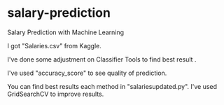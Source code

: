 # salary-prediction
Salary Prediction with Machine Learning

I got "Salaries.csv" from Kaggle. 

I've done some adjustment on Classifier Tools to find best result .

I've used "accuracy_score" to see quality of prediction.

You can find best results each method in "salariesupdated.py". I've used GridSearchCV to improve results.
